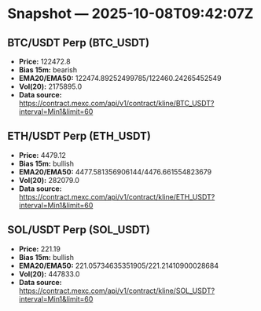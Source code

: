 # Snapshot — 2025-10-08T09:42:07Z

## BTC/USDT Perp (BTC_USDT)
- **Price:** 122472.8
- **Bias 15m:** bearish
- **EMA20/EMA50:** 122474.89252499785/122460.24265452549
- **Vol(20):** 2175895.0
- **Data source:** https://contract.mexc.com/api/v1/contract/kline/BTC_USDT?interval=Min1&limit=60

## ETH/USDT Perp (ETH_USDT)
- **Price:** 4479.12
- **Bias 15m:** bullish
- **EMA20/EMA50:** 4477.581356906144/4476.661554823679
- **Vol(20):** 282079.0
- **Data source:** https://contract.mexc.com/api/v1/contract/kline/ETH_USDT?interval=Min1&limit=60

## SOL/USDT Perp (SOL_USDT)
- **Price:** 221.19
- **Bias 15m:** bullish
- **EMA20/EMA50:** 221.05734635351905/221.21410900028684
- **Vol(20):** 447833.0
- **Data source:** https://contract.mexc.com/api/v1/contract/kline/SOL_USDT?interval=Min1&limit=60
